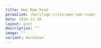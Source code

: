 ```yaml
---
title: Wee Nam Road
permalink: /heritage-sites/wee-nam-road/
date: 2024-12-30
layout: post
description: ""
image: ""
variant: markdown
---
```

